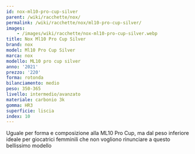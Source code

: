 ```yaml
---
id: nox-ml10-pro-cup-silver
parent: /wiki/racchette/nox/
permalink: /wiki/racchette/nox/ml10-pro-cup-silver/
images:
    - /images/wiki/racchette/nox-ml10-pro-cup-silver.webp
title: Nox Ml10 Pro Cup Silver
brand: nox
model: Ml10 Pro Cup Silver
marca: nox
modello: ML10 pro cup silver
anno: '2021'
prezzo: '220'
forma: rotonda
bilanciamento: medio
peso: 350-365
livello: intermedio/avanzato
materiale: carbonio 3k
gomma: HR3
superficie: liscia
index: 10
---
```

Uguale per forma e composizione alla ML10 Pro Cup, ma dal peso inferiore ideale per giocatrici femminili che non vogliono rinunciare a questo bellissimo modello